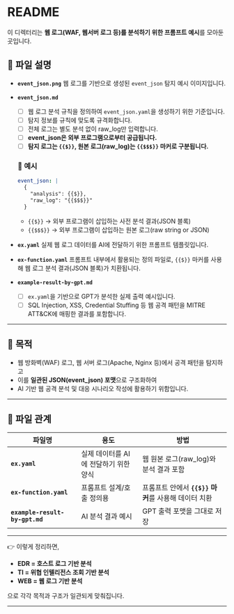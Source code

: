 # README

이 디렉터리는 **웹 로그(WAF, 웹서버 로그 등)를 분석하기 위한 프롬프트 예시**를 모아둔 곳입니다.

## 📂 파일 설명

* **`event_json.png`**
  웹 로그를 기반으로 생성된 `event_json` 탐지 예시 이미지입니다.

* **`event_json.md`**

  * [ ] 웹 로그 분석 규칙을 정의하여 `event_json.yaml`을 생성하기 위한 기준입니다.
  * [ ] 탐지 정보를 규칙에 맞도록 규격화합니다.
  * [ ] 전체 로그는 별도 분석 없이 raw\_log만 입력합니다.
  * [ ] **event\_json은 외부 프로그램으로부터 공급됩니다.**
  * [ ] **탐지 로그는 `{{$}}`, 원본 로그(raw\_log)는 `{{$$$}}` 마커로 구분됩니다.**

  ### 📌 예시

  ```yaml
  event_json: |
    {
      "analysis": {{$}}, 
      "raw_log": "{{$$$}}"
    }
  ```

  * `{{$}}` → 외부 프로그램이 삽입하는 사전 분석 결과(JSON 블록)
  * `{{$$$}}` → 외부 프로그램이 삽입하는 원본 로그(raw string or JSON)

* **`ex.yaml`**
  실제 웹 로그 데이터를 AI에 전달하기 위한 프롬프트 템플릿입니다.

* **`ex-function.yaml`**
  프롬프트 내부에서 활용되는 정의 파일로, `{{$}}` 마커를 사용해 웹 로그 분석 결과(JSON 블록)가 치환됩니다.

* **`example-result-by-gpt.md`**

  * [ ] `ex.yaml`을 기반으로 GPT가 분석한 실제 출력 예시입니다.
  * [ ] SQL Injection, XSS, Credential Stuffing 등 웹 공격 패턴을 MITRE ATT\&CK에 매핑한 결과를 포함합니다.

---

## 📝 목적

* 웹 방화벽(WAF) 로그, 웹 서버 로그(Apache, Nginx 등)에서 공격 패턴을 탐지하고
* 이를 **일관된 JSON(event\_json) 포맷**으로 구조화하여
* AI 기반 웹 공격 분석 및 대응 시나리오 작성에 활용하기 위함입니다.

---

## 📌 파일 관계

| 파일명                            | 용도                     | 방법                                  |
| ------------------------------ | ---------------------- | ----------------------------------- |
| **`ex.yaml`**                  | 실제 데이터를 AI에 전달하기 위한 양식 | 웹 원본 로그(raw\_log)와 분석 결과 포함         |
| **`ex-function.yaml`**         | 프롬프트 설계/호출 정의용         | 프롬프트 안에서 **`{{$}}` 마커**를 사용해 데이터 치환 |
| **`example-result-by-gpt.md`** | AI 분석 결과 예시            | GPT 출력 포맷을 그대로 저장                   |

---

👉 이렇게 정리하면,

* **EDR = 호스트 로그 기반 분석**
* **TI = 위협 인텔리전스 조회 기반 분석**
* **WEB = 웹 로그 기반 분석**

으로 각각 목적과 구조가 일관되게 맞춰집니다.

---

